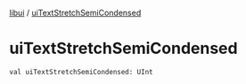 [libui](README.md) / [uiTextStretchSemiCondensed](ui-text-stretch-semi-condensed.md)

# uiTextStretchSemiCondensed

`val uiTextStretchSemiCondensed: UInt`
